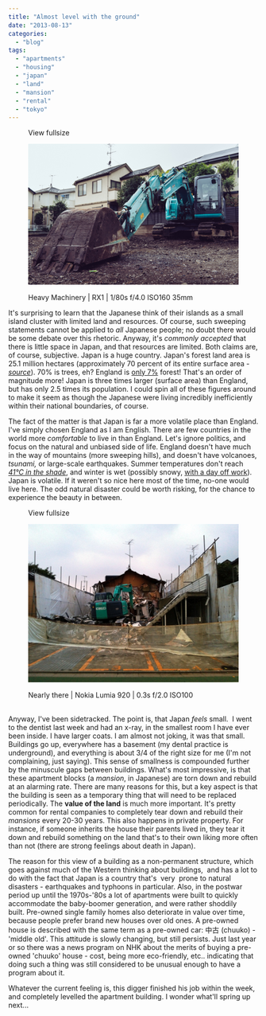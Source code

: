 ```yaml
---
title: "Almost level with the ground"
date: "2013-08-13"
categories: 
  - "blog"
tags: 
  - "apartments"
  - "housing"
  - "japan"
  - "land"
  - "mansion"
  - "rental"
  - "tokyo"
---
```


<figure>

View fullsize

![Heavy Machinery | RX1 | 1/80s f/4.0 ISO160 35mm](/assets/images/388af-20130811-_dsc0388.jpg)

<figcaption>



Heavy Machinery | RX1 | 1/80s f/4.0 ISO160 35mm





</figcaption>



</figure>

It's surprising to learn that the Japanese think of their islands as a small island cluster with limited land and resources. Of course, such sweeping statements cannot be applied to _all_ Japanese people; no doubt there would be some debate over this rhetoric. Anyway, it's _commonly accepted_ that there is little space in Japan, and that resources are limited. Both claims are, of course, subjective. Japan is a huge country. Japan's forest land area is 25.1 million hectares (approximately 70 percent of its entire surface area - _[source](http://www.stat.go.jp/english/data/handbook/c05cont.htm)_). 70% is trees, eh? England is [only 7%](http://uk.chm-cbd.net/default.aspx?page=7637) forest! That's an order of magnitude more! Japan is three times larger (surface area) than England, but has only 2.5 times its population. I could spin all of these figures around to make it seem as though the Japanese were living incredibly inefficiently within their national boundaries, of course.

The fact of the matter is that Japan is far a more volatile place than England. I've simply chosen England as I am English. There are few countries in the world more _comfortable_ to live in than England. Let's ignore politics, and focus on the natural and unbiased side of life. England doesn't have much in the way of mountains (more sweeping hills), and doesn't have volcanoes, _tsunami,_ or large-scale earthquakes. Summer temperatures don't reach _[41°C in the shade](http://www.martinirwinphotography.com/myblog/2013/8/11/41c-in-the-shade)_, and winter is wet (possibly snowy, [with a day off work](http://www.bbc.co.uk/news/business-11886185)). Japan is volatile. If it weren't so nice here most of the time, no-one would live here. The odd natural disaster could be worth risking, for the chance to experience the beauty in between.

<figure>

View fullsize

![Nearly there | Nokia Lumia 920 |&nbsp;0.3s f/2.0 ISO100 &nbsp;&nbsp;](/assets/images/df8fa-1-wp_20130725_007-001.jpg)

<figcaption>



Nearly there | Nokia Lumia 920 | 0.3s f/2.0 ISO100  
 





</figcaption>



</figure>

Anyway, I've been sidetracked. The point is, that Japan _feels_ small.  I went to the dentist last week and had an x-ray, in the smallest room I have ever been inside. I have larger coats. I am almost not joking, it was that small. Buildings go up, everywhere has a basement (my dental practice is underground), and everything is about 3/4 of the right size for me (I'm not complaining, just saying). This sense of smallness is compounded further by the minuscule gaps between buildings. What's most impressive, is that these apartment blocks (a _mansion_, in Japanese) are torn down and rebuild at an alarming rate. There are many reasons for this, but a key aspect is that the building is seen as a temporary thing that will need to be replaced periodically. The **value of the land** is much more important. It's pretty common for rental companies to completely tear down and rebuild their _mansions_ every 20-30 years. This also happens in private property. For instance, if someone inherits the house their parents lived in, they tear it down and rebuild something on the land that's to their own liking more often than not (there are strong feelings about death in Japan).

The reason for this view of a building as a non-permanent structure, which goes against much of the Western thinking about buildings,  and has a lot to do with the fact that Japan is a country that's  very  prone to natural disasters - earthquakes and typhoons in particular. Also, in the postwar period up until the 1970s-'80s a lot of apartments were built to quickly accommodate the baby-boomer generation, and were rather shoddily built. Pre-owned single family homes also deteriorate in value over time, because people prefer brand new houses over old ones. A pre-owned house is described with the same term as a pre-owned car: 中古 (chuuko) - 'middle old'. This attitude is slowly changing, but still persists. Just last year or so there was a news program on NHK about the merits of buying a pre-owned 'chuuko' house - cost, being more eco-friendly, etc.. indicating that doing such a thing was still considered to be unusual enough to have a program about it.  

Whatever the current feeling is, this digger finished his job within the week, and completely levelled the apartment building. I wonder what'll spring up next...
